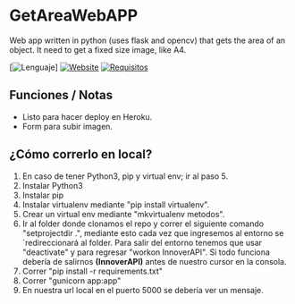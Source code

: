 # GetAreaWebAPP
Web app written in python (uses flask and opencv) that gets the area of an object. It need to get a fixed size image, like A4.

[![Lenguaje](https://img.shields.io/badge/Lenguaje-Python-blue.svg)]
[![Website](https://img.shields.io/badge/Website-Heroku-green.svg?logo=data:image/png;base64,iVBORw0KGgoAAAANSUhEUgAAAA4AAAAOCAQAAAC1QeVaAAAA70lEQVQY013QPUuCYRiG4aclG5qlrVp1K9SIqFWlD0iwralyiFd8p0ptaMoaioRwKoTEJiEcKn/d0ZDax72ey30dIYQQQhAkFAwNFSSE6QlmpJ2riEQqzqXNGKekE5dy1vX0rMtoOJEUgkUDp2YVVcVqIrGUUwOLQVbHjSPLVnV1rdgxcq8jG6w5Vvag61VT04s7D8qOrX3HkrwL1z6NnNmSV/ofW969u1VXsP8Ty9qe9TXV9Tx5dPAdszrujWxbGT9U9KHlSm4yJSUWqYlFYmmH2pYmCA0ZG/pThIoFv/gubNpT/cM39Z0zb9fbb/gvvC7zcIQtJxIAAAAASUVORK5CYII=)](https://metodos-numericos17.herokuapp.com/)
[![Requisitos](https://img.shields.io/badge/Requisitos-Actualizados-green.svg)](https://github.com/NotZombieFood/GetAreaWebAPP/blob/master/requirements.txt)

## Funciones / Notas
+ Listo para hacer deploy en Heroku.
+ Form para subir imagen.



## ¿Cómo correrlo en local?
1. En caso de tener Python3, pip y virtual env; ir al paso 5.
2. Instalar Python3
3. Instalar pip 
4. Instalar virtualenv mediante "pip install virtualenv". 
5. Crear un virtual env mediante "mkvirtualenv metodos".
6. Ir al folder donde clonamos el repo y correr el siguiente comando "setprojectdir .", mediante esto cada vez que ingresemos al entorno se´redireccionará al folder. Para salir del entorno tenemos que usar "deactivate" y para regresar "workon InnoverAPI". Si todo funciona debería de salirnos **(InnoverAPI)** antes de nuestro cursor en la consola.
7. Correr "pip install -r requirements.txt"
8. Correr  "gunicorn app:app"
9. En nuestra url local en el puerto 5000 se debería ver un mensaje.